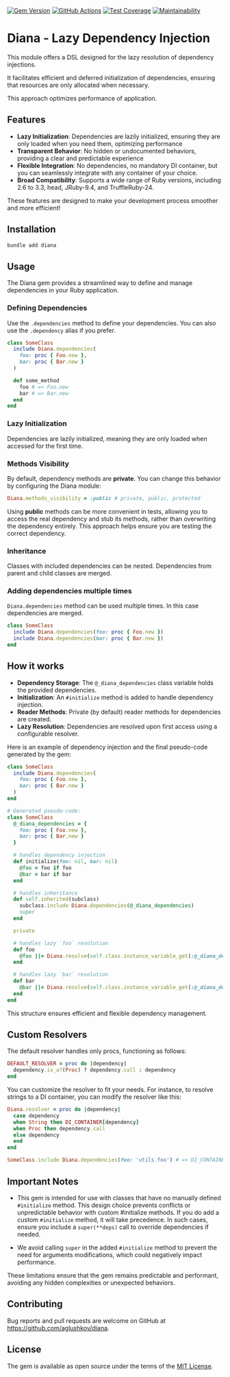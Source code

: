 [![Gem Version](https://badge.fury.io/rb/diana.svg)](https://badge.fury.io/rb/diana)
[![GitHub Actions](https://github.com/aglushkov/diana/actions/workflows/main.yml/badge.svg?event=push)](https://github.com/aglushkov/diana/actions/workflows/main.yml)
[![Test Coverage](https://api.codeclimate.com/v1/badges/9e874aec44744552e642/test_coverage)](https://codeclimate.com/github/aglushkov/diana/test_coverage)
[![Maintainability](https://api.codeclimate.com/v1/badges/9e874aec44744552e642/maintainability)](https://codeclimate.com/github/aglushkov/diana/maintainability)

# Diana - Lazy Dependency Injection

This module offers a DSL designed for the lazy resolution of dependency injections.

It facilitates efficient and deferred initialization of dependencies,
ensuring that resources are only allocated when necessary.

This approach optimizes performance of application.

## Features

- **Lazy Initialization**: Dependencies are lazily initialized, ensuring
  they are only loaded when you need them, optimizing performance
- **Transparent Behavior**: No hidden or undocumented behaviors, providing a
  clear and predictable experience
- **Flexible Integration**: No dependencies, no mandatory DI container, but you
  can seamlessly integrate with any container of your choice.
- **Broad Compatibility**: Supports a wide range of Ruby versions,
  including 2.6 to 3.3, head, JRuby-9.4, and TruffleRuby-24.

These features are designed to make your development process smoother and more efficient!

## Installation

```bash
bundle add diana
```

## Usage

The Diana gem provides a streamlined way to define and manage dependencies in
your Ruby application.

### Defining Dependencies

Use the `.dependencies` method to define your dependencies. You can also use the
`.dependency` alias if you prefer.

```ruby
class SomeClass
  include Diana.dependencies(
    foo: proc { Foo.new },
    bar: proc { Bar.new }
  )

  def some_method
    foo # => Foo.new
    bar # => Bar.new
  end
end
```

### Lazy Initialization

Dependencies are lazily initialized, meaning they are only loaded when accessed
for the first time.

### Methods Visibility

By default, dependency methods are **private**. You can change this behavior by
configuring the Diana module:

```ruby
Diana.methods_visibility = :public # private, public, protected
```

Using **public** methods can be more convenient in tests, allowing you to access
the real dependency and stub its methods, rather than overwriting the dependency
entirely. This approach helps ensure you are testing the correct dependency.

### Inheritance

Classes with included dependencies can be nested. Dependencies from parent and
child classes are merged.

### Adding dependencies multiple times

`Diana.dependencies` method can be used multiple times. In this case
dependencies are merged.

```ruby
class SomeClass
  include Diana.dependencies(foo: proc { Foo.new })
  include Diana.dependencies(bar: proc { Bar.new })
end
```

## How it works

- **Dependency Storage**: The `@_diana_dependencies` class variable holds the
  provided dependencies.
- **Initialization**: An `#initialize` method is added to handle dependency
  injection.
- **Reader Methods**: Private (by default) reader methods for dependencies are
  created.
- **Lazy Resolution**: Dependencies are resolved upon first access using a
  configurable resolver.

Here is an example of dependency injection and the final pseudo-code generated
by the gem:

```ruby
class SomeClass
  include Diana.dependencies(
    foo: proc { Foo.new },
    bar: proc { Bar.new }
  )
end

# Generated pseudo-code:
class SomeClass
  @_diana_dependencies = {
    foo: proc { Foo.new },
    bar: proc { Bar.new }
  }

  # handles dependency injection
  def initialize(foo: nil, bar: nil)
    @foo = foo if foo
    @bar = bar if bar
  end

  # handles inheritance
  def self.inherited(subclass)
    subclass.include Diana.dependencies(@_diana_dependencies)
    super
  end

  private

  # handles lazy `foo` resolution
  def foo
    @foo ||= Diana.resolve(self.class.instance_variable_get(:@_diana_dependencies)[:foo])
  end

  # handles lazy `bar` resolution
  def bar
    @bar ||= Diana.resolve(self.class.instance_variable_get(:@_diana_dependencies)[:bar])
  end
end
```

This structure ensures efficient and flexible dependency management.

## Custom Resolvers

The default resolver handles only procs, functioning as follows:

```ruby
DEFAULT_RESOLVER = proc do |dependency|
  dependency.is_a?(Proc) ? dependency.call : dependency
end
```

You can customize the resolver to fit your needs. For instance, to resolve
strings to a DI container, you can modify the resolver like this:

```ruby
Diana.resolver = proc do |dependency|
  case dependency
  when String then DI_CONTAINER[dependency]
  when Proc then dependency.call
  else dependency
  end
end

SomeClass.include Diana.dependencies(foo: 'utils.foo') # => DI_CONTAINER['utils.foo']
```

## Important Notes

- This gem is intended for use with classes that have no manually defined
  `#initialize` method. This design choice prevents  conflicts or unpredictable
  behavior with custom #initialize methods. If you do add a custom `#initialize`
  method, it will take precedence. In such cases, ensure you include a
  `super(**deps)` call to override dependencies if needed.

- We avoid calling `super` in the added `#initialize` method to prevent the need
  for arguments modifications, which could negatively impact performance.

These limitations ensure that the gem remains predictable and performant,
avoiding any hidden complexities or unexpected behaviors.

## Contributing

Bug reports and pull requests are welcome on GitHub at <https://github.com/aglushkov/diana>.

## License

The gem is available as open source under the terms of the
[MIT License](https://opensource.org/licenses/MIT).
